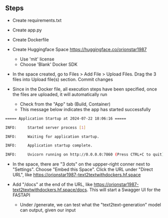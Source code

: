 ## Steps
- Create requirements.txt

- Create app.py

- Create Dockerfile

- Create Huggingface Space https://huggingface.co/orionstar1987
    - Use 'mit' license
    - Choose 'Blank' Docker SDK

- In the space created, go to Files > Add File > Upload Files. Drag the 3 files into Upload file(s) section. Commit changes

- Since in the Docker file, all execution steps have been specified, once the files are uploaded, it will automatically run
    - Check from the "App" tab (Build, Container)
    - This message below indicates the app has started successfully

```bash
===== Application Startup at 2024-07-22 18:06:16 =====

INFO:     Started server process [1]

INFO:     Waiting for application startup.

INFO:     Application startup complete.

INFO:     Uvicorn running on http://0.0.0.0:7860 (Press CTRL+C to quit)

```

- In the space, there are "3 dots" on the uppper-right conner next to "Settings". Choose "Embed this Space". Click the URL under "Direct URL", like https://orionstar1987-text2textwithdockers.hf.space

- Add "/docs" at the end of the URL, like https://orionstar1987-text2textwithdockers.hf.space/docs. This will start a Swagger UI for the FASTAPI
    - Under /generate, we can test what the "text2text-generation" model can output, given our input


